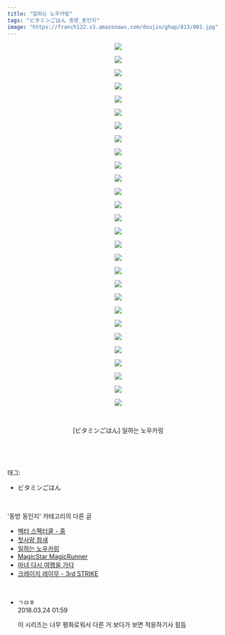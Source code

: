 ```yaml
---
title: "일하는 노우카링"
tags: "ビタミンごはん 동방_동인지"
image: "https://franch122.s3.amazonaws.com/doujin/ghap/813/001.jpg"
---
```

<div class="article">
<p style="text-align: center; clear: none; float: none;"><img src="{{ site.imgserver4 }}/ghap/813/001.jpg"/></p>
<p style="text-align: center; clear: none; float: none;"><img src="{{ site.imgserver4 }}/ghap/813/002.jpg"/></p>
<p style="text-align: center; clear: none; float: none;"><img src="{{ site.imgserver4 }}/ghap/813/003.jpg"/></p>
<p style="text-align: center; clear: none; float: none;"><img src="{{ site.imgserver4 }}/ghap/813/004.jpg"/></p>
<p style="text-align: center; clear: none; float: none;"><img src="{{ site.imgserver4 }}/ghap/813/005.jpg"/></p>
<p style="text-align: center; clear: none; float: none;"><img src="{{ site.imgserver4 }}/ghap/813/006.jpg"/></p>
<p style="text-align: center; clear: none; float: none;"><img src="{{ site.imgserver4 }}/ghap/813/007.jpg"/></p>
<p style="text-align: center; clear: none; float: none;"><img src="{{ site.imgserver4 }}/ghap/813/008.jpg"/></p>
<p style="text-align: center; clear: none; float: none;"><img src="{{ site.imgserver4 }}/ghap/813/009.jpg"/></p>
<p style="text-align: center; clear: none; float: none;"><img src="{{ site.imgserver4 }}/ghap/813/010.jpg"/></p>
<p style="text-align: center; clear: none; float: none;"><img src="{{ site.imgserver4 }}/ghap/813/011.jpg"/></p>
<p style="text-align: center; clear: none; float: none;"><img src="{{ site.imgserver4 }}/ghap/813/012.jpg"/></p>
<p style="text-align: center; clear: none; float: none;"><img src="{{ site.imgserver4 }}/ghap/813/013.jpg"/></p>
<p style="text-align: center; clear: none; float: none;"><img src="{{ site.imgserver4 }}/ghap/813/014.jpg"/></p>
<p style="text-align: center; clear: none; float: none;"><img src="{{ site.imgserver4 }}/ghap/813/015.jpg"/></p>
<p style="text-align: center; clear: none; float: none;"><img src="{{ site.imgserver4 }}/ghap/813/016.jpg"/></p>
<p style="text-align: center; clear: none; float: none;"><img src="{{ site.imgserver4 }}/ghap/813/017.jpg"/></p>
<p style="text-align: center; clear: none; float: none;"><img src="{{ site.imgserver4 }}/ghap/813/018.jpg"/></p>
<p style="text-align: center; clear: none; float: none;"><img src="{{ site.imgserver4 }}/ghap/813/019.jpg"/></p>
<p style="text-align: center; clear: none; float: none;"><img src="{{ site.imgserver4 }}/ghap/813/020.jpg"/></p>
<p style="text-align: center; clear: none; float: none;"><img src="{{ site.imgserver4 }}/ghap/813/021.jpg"/></p>
<p style="text-align: center; clear: none; float: none;"><img src="{{ site.imgserver4 }}/ghap/813/022.jpg"/></p>
<p style="text-align: center; clear: none; float: none;"><img src="{{ site.imgserver4 }}/ghap/813/023.jpg"/></p>
<p style="text-align: center; clear: none; float: none;"><img src="{{ site.imgserver4 }}/ghap/813/024.jpg"/></p>
<p style="text-align: center; clear: none; float: none;"><img src="{{ site.imgserver4 }}/ghap/813/025.jpg"/></p>
<p style="text-align: center; clear: none; float: none;"><img src="{{ site.imgserver4 }}/ghap/813/026.jpg"/></p>
<p style="text-align: center; clear: none; float: none;"><img src="{{ site.imgserver4 }}/ghap/813/027.jpg"/></p>
<p style="text-align: center; clear: none; float: none;"><img src="{{ site.imgserver4 }}/ghap/813/028.jpg"/></p>
<p style="text-align: center; clear: none; float: none;"><br/></p>
<p style="text-align: center; clear: none; float: none;">[ビタミンごはん] 일하는 노우카링</p>
<p><br/></p>
</div><br/>
<div class="tagTrail">
<p>태그: </p>
<ul>
<li>ビタミンごはん</li>
</ul>
</div><br/>
<div class="another">
<p>'동방 동인지' 카테고리의 다른 글</p>
<ul>
<li><a href="/ghap_816">벡터 스펙터클 - 중</a></li>
<li><a href="/ghap_815">첫사랑 참새</a></li>
<li><a href="/ghap_813">일하는 노우카링</a></li>
<li><a href="/ghap_811">MagicStar MagicRunner</a></li>
<li><a href="/ghap_810">마녀 다시 여행을 가다</a></li>
<li><a href="/ghap_809">크레이지 레이무 - 3rd STRIKE</a></li>
</ul>
</div><br/>
<div class="cb_module cb_fluid">
<div class="cb_wrt cb_profile">
<div class="comment">
<ul>
<li class="cb_thumb_off" id="comment15225659">
<div class="cb_comment_area">
<div class="cb_info_area">
<div class="cb_section">
<span class="cb_nick_name">ㄱㅁㅎ</span>
</div>
<div class="cb_section">
<span class="cb_date">2018.03.24 01:59 </span>
</div>
</div>
<div class="cb_dsc_comment">
<p class="cb_dsc">
											이 시리즈는 너무 평화로워서 다른 거 보다가 보면 적응하기사 힘듬
										</p>
</div>
</div></li>
</ul>
</div>
</div><!-- commentList close -->
</div><br/>
